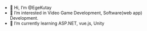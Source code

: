 - 👋 Hi, I’m @EgeKutay
- 👀 I’m interested in Video Game Development, Software(web app) Development.
- 🌱 I’m currently learning ASP.NET, vue.js, Unity


<!---
EgeKutay/EgeKutay is a ✨ special ✨ repository because its `README.md` (this file) appears on your GitHub profile.
You can click the Preview link to take a look at your changes.
--->
